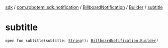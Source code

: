 [sdk](../../../index.md) / [com.robotemi.sdk.notification](../../index.md) / [BillboardNotification](../index.md) / [Builder](index.md) / [subtitle](./subtitle.md)

# subtitle

`open fun subtitle(subtitle: `[`String`](https://kotlinlang.org/api/latest/jvm/stdlib/kotlin/-string/index.html)`!): `[`BillboardNotification.Builder`](index.md)`!`